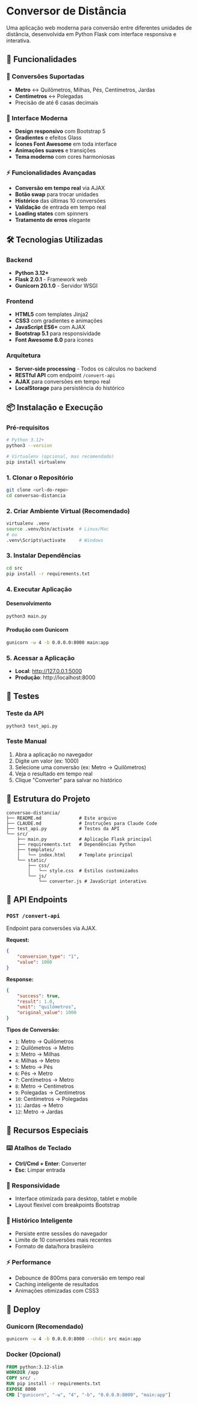# Conversor de Distância

Uma aplicação web moderna para conversão entre diferentes unidades de distância, desenvolvida em Python Flask com interface responsiva e interativa.

## 🚀 Funcionalidades

### 📐 Conversões Suportadas
- **Metro** ↔ Quilômetros, Milhas, Pés, Centímetros, Jardas
- **Centímetros** ↔ Polegadas
- Precisão de até 6 casas decimais

### 🎨 Interface Moderna
- **Design responsivo** com Bootstrap 5
- **Gradientes** e efeitos Glass
- **Ícones Font Awesome** em toda interface
- **Animações suaves** e transições
- **Tema moderno** com cores harmoniosas

### ⚡ Funcionalidades Avançadas
- **Conversão em tempo real** via AJAX
- **Botão swap** para trocar unidades
- **Histórico** das últimas 10 conversões
- **Validação** de entrada em tempo real
- **Loading states** com spinners
- **Tratamento de erros** elegante

## 🛠️ Tecnologias Utilizadas

### Backend
- **Python 3.12+**
- **Flask 2.0.1** - Framework web
- **Gunicorn 20.1.0** - Servidor WSGI

### Frontend
- **HTML5** com templates Jinja2
- **CSS3** com gradientes e animações
- **JavaScript ES6+** com AJAX
- **Bootstrap 5.1** para responsividade
- **Font Awesome 6.0** para ícones

### Arquitetura
- **Server-side processing** - Todos os cálculos no backend
- **RESTful API** com endpoint `/convert-api`
- **AJAX** para conversões em tempo real
- **LocalStorage** para persistência do histórico

## 📦 Instalação e Execução

### Pré-requisitos
```bash
# Python 3.12+
python3 --version

# Virtualenv (opcional, mas recomendado)
pip install virtualenv
```

### 1. Clonar o Repositório
```bash
git clone <url-do-repo>
cd conversao-distancia
```

### 2. Criar Ambiente Virtual (Recomendado)
```bash
virtualenv .venv
source .venv/bin/activate  # Linux/Mac
# ou
.venv\Scripts\activate     # Windows
```

### 3. Instalar Dependências
```bash
cd src
pip install -r requirements.txt
```

### 4. Executar Aplicação

#### Desenvolvimento
```bash
python3 main.py
```

#### Produção com Gunicorn
```bash
gunicorn -w 4 -b 0.0.0.0:8000 main:app
```

### 5. Acessar a Aplicação
- **Local**: http://127.0.0.1:5000
- **Produção**: http://localhost:8000

## 🧪 Testes

### Teste da API
```bash
python3 test_api.py
```

### Teste Manual
1. Abra a aplicação no navegador
2. Digite um valor (ex: 1000)
3. Selecione uma conversão (ex: Metro → Quilômetros)
4. Veja o resultado em tempo real
5. Clique "Converter" para salvar no histórico

## 📁 Estrutura do Projeto

```
conversao-distancia/
├── README.md              # Este arquivo
├── CLAUDE.md              # Instruções para Claude Code
├── test_api.py            # Testes da API
└── src/
    ├── main.py            # Aplicação Flask principal
    ├── requirements.txt   # Dependências Python
    ├── templates/
    │   └── index.html     # Template principal
    └── static/
        ├── css/
        │   └── style.css  # Estilos customizados
        └── js/
            └── converter.js # JavaScript interativo
```

## 🔧 API Endpoints

### `POST /convert-api`
Endpoint para conversões via AJAX.

**Request:**
```json
{
    "conversion_type": "1",
    "value": 1000
}
```

**Response:**
```json
{
    "success": true,
    "result": 1.0,
    "unit": "quilômetros",
    "original_value": 1000
}
```

**Tipos de Conversão:**
- `1`: Metro → Quilômetros
- `2`: Quilômetros → Metro
- `3`: Metro → Milhas
- `4`: Milhas → Metro
- `5`: Metro → Pés
- `6`: Pés → Metro
- `7`: Centímetros → Metro
- `8`: Metro → Centímetros
- `9`: Polegadas → Centímetros
- `10`: Centímetros → Polegadas
- `11`: Jardas → Metro
- `12`: Metro → Jardas

## 🎯 Recursos Especiais

### ⌨️ Atalhos de Teclado
- **Ctrl/Cmd + Enter**: Converter
- **Esc**: Limpar entrada

### 📱 Responsividade
- Interface otimizada para desktop, tablet e mobile
- Layout flexível com breakpoints Bootstrap

### 🔄 Histórico Inteligente
- Persiste entre sessões do navegador
- Limite de 10 conversões mais recentes
- Formato de data/hora brasileiro

### ⚡ Performance
- Debounce de 800ms para conversão em tempo real
- Caching inteligente de resultados
- Animações otimizadas com CSS3

## 🚀 Deploy

### Gunicorn (Recomendado)
```bash
gunicorn -w 4 -b 0.0.0.0:8000 --chdir src main:app
```

### Docker (Opcional)
```dockerfile
FROM python:3.12-slim
WORKDIR /app
COPY src/ .
RUN pip install -r requirements.txt
EXPOSE 8000
CMD ["gunicorn", "-w", "4", "-b", "0.0.0.0:8000", "main:app"]
```
